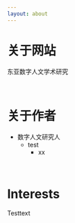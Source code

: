 ```yaml
---
layout: about 
---
```


# 关于网站
东亚数字人文学术研究  

<br/>

# 关于作者
* 数字人文研究人
  * test
    * xx

<br/>

# Interests
Testtext